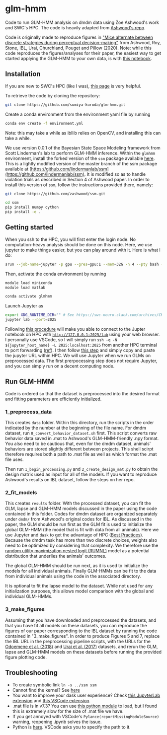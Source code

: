 # glm-hmm
Code to run GLM-HMM analysis on dmdm data using Zoe Ashwood's work and SWC's HPC. The code is heavily adapted from [Ashwood's repo](https://github.com/zashwood/glm-hmm). 

Code is originally made to reproduce figures in ["Mice alternate between discrete strategies
 during perceptual decision-making"](https://www.biorxiv.org/content/10.1101/2020.10.19.346353v4.full.pdf) from Ashwood, Roy, Stone, IBL, Urai, Churchland, Pouget and Pillow (2020).  Note: while this code reproduces the figures/analyses for their paper, the easiest way to get started applying the GLM-HMM to your own data, is with [this notebook](https://github.com/zashwood/ssm/blob/master/notebooks/2b%20Input%20Driven%20Observations%20(GLM-HMM).ipynb). 

## Installation
If you are new to SWC's HPC (like I was), [this page](https://howto.neuroinformatics.dev/programming/SSH-SWC-cluster.html) is very helpful.

To retrieve the code by cloning the repository:
```sh
git clone https://github.com/sumiya-kuroda/glm-hmm.git
```

Create a conda environment from the environment yaml file by running 
```sh
conda env create -f environment.yml
```
Note: this may take a while as ibllib relies on OpenCV, and installing this can take a while.  

We use version 0.0.1 of the Bayesian State Space Modeling framework from Scott Linderman's lab to perform GLM-HMM inference. Within the `glmhmm` environment, install the forked version of the `ssm` package available [here](https://github.com/zashwood/ssm). This is a lightly modified version of the master branch of the ssm package available at [https://github.com/lindermanlab/ssm](https://github.com/lindermanlab/ssm). It is modified so as to handle violation trials as described in Section 4 of Ashwood paper. In order to install this version of `ssm`, follow the instructions provided there, namely:     
```sh
git clone https://github.com/zashwood/ssm.git

cd ssm
pip install numpy cython
pip install -e .
```

## Getting started
When you ssh to the HPC, you will first enter the login node. No computation-heavy analysis should be done on this node. Here, we use jupyter to make things easier, but you can play around with it. Here is what I do:
```sh
srun --job-name=jupyter -p gpu --gres=gpu:1 --mem=32G -n 4 --pty bash -l
```

Then, activate the conda environment by running 
 ```sh
 module load miniconda
 module load matlab

 conda activate glmhmm
```

Launch Jupyter as
```sh
export XDG_RUNTIME_DIR="" # See https://swc-neuro.slack.com/archives/CHLGTQVLL/p1560422985006700
jupyter lab --port=2025
```
Following [this procedure](https://github.com/pierreglaser/jupyter-slurm-setup-instructions) will make you able to connect to the Jupter notebook on HPC with [`http://127.0.0.1:2025/lab`](http://127.0.0.1:2024/lab) using your web browser. I personally use VSCode, so I will simply run `ssh -q -N ${jupyter_host_name} -L 2025:localhost:2025` from another HPC terminal to port forwarding ([ref](https://swc-neuro.slack.com/archives/C0116D5V7SA/p1645618426952349)). I then follow [this step](https://github.com/microsoft/vscode-jupyter/discussions/13145) and simply copy and paste the jupyter URL within HPC. We will use Jupyter when we run GLMs on preprocessed data. The first prerpocessing step does not require Jupyter, and you can simply run on a decent computing node.

## Run GLM-HMM
Code is ordered so that the dataset is preprocessed into the desired format and fitting parameters are efficiently initialized. 

### 1_preprocess_data 
This creates `data` folder. Within this directory, run the scripts in the order indicated by the number at the beginning of the file name. For dmdm dataset, run `0_convert_behavior_dataset.sh` first. This script converts raw behavior data saved in .mat to Ashwood's GLM-HMM-friendly .npy format. You also need to be cautious that, even for the dmdm dataset, animals' behaviors are stored slightly different between projects. This shell scirpt therefore requires both a path to .mat file as well as which format the .mat file uses.

Then run `1_begin_processing.py` and `2_create_design_mat.py` to obtain the design matrix used as input for all of the models. If you want to reproduce Ashwood's results on IBL dataset, follow the steps on her repo. 

### 2_fit_models
This creates `results` folder. With the processed dataset, you can fit the GLM, lapse and GLM-HMM models discussed in the paper using the code contained in this folder. Codes for dmdm dataset are organized separately under `dmdm/` from Ashwood's original codes for IBL. As discussed in the paper, the GLM should be run first as the GLM fit is used to initialize the global GLM-HMM (the model that is fit with data from all animals). Here we use Jupyter and `dask` to get the advantage of HPC ([Best Practices](https://docs.dask.org/en/stable/delayed-best-practices.html)). Because the dmdm task has more than two discrete choices, weights also need to be optimized by considering that complexity. We therefore use the [random utility maximization nested logit (RUMNL)](https://journals.sagepub.com/doi/10.1177/1536867X0200200301) model as a potential distribution that underlies the animals' outcomes.


The global GLM-HMM should be run next, as it is used to initialize the models for all individual animals. Finally GLM-HMMs can be fit to the data from individual animals using the code in the associated directory. 

It is optional to fit the lapse model to the dataset. While not used for any initialization purposes, this allows model comparison with the global and individual GLM-HMMs. 
          
### 3_make_figures
Assuming that you have downloaded and preprocessed the datasets, and that you have fit all models on these datasets,  you can reproduce the figures of our paper corresponding to the IBL dataset by running the code contained in "3_make_figures".  In order to produce Figures 5 and 7, replace the IBL URL in the preprocessing pipeline scripts, with the URLs for the [Odoemene et al. (2018)](https://doi.org/10.14224/1.38944) and [Urai et al. (2017)](https://doi.org/10.6084/m9.figshare.4300043) datasets, and rerun the GLM, lapse and GLM-HMM models on these datasets before running the provided figure plotting code.


## Troubleshooting
- To create symbolic link `ln -s ../ssm ssm`
- Cannot find the kernel? See [here](https://www.mk-tech20.com/vscode-conda/)
- You want to improve your dask user experience? Check [this JupyterLab extension](https://github.com/dask/dask-labextension) and [this VSCode extension](https://marketplace.visualstudio.com/items?itemName=joyceerhl.vscode-dask).
- .mat file is in v7.3? You can use [this python module](https://github.com/skjerns/mat7.3) to load, but I found this is extremely slow for the size of .mat file we have.
- If you get annoyed with VSCode's `Pylance(reportMissingModuleSource)` warning, reopening .ipynb solves the issue.
- Python is [here](/nfs/nhome/live/skuroda/.conda/envs/glmhmm/bin/python3.7). VSCode asks you to specify the path to it.